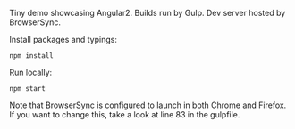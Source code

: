 Tiny demo showcasing Angular2. Builds run by Gulp. Dev server hosted by BrowserSync.

Install packages and typings:
```
npm install
```

Run locally:
```
npm start
```
Note that BrowserSync is configured to launch in both Chrome and Firefox. If you want to change this, take a look at line 83 in the gulpfile.
